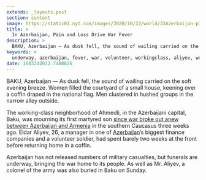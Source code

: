 ```yaml
--- 
extends: _layouts.post 
section: content 
image: https://static01.nyt.com/images/2020/10/22/world/22Azerbaijan-p1/merlin_178807044_300ade68-f410-49b0-8042-bc72ad2fd6a5-facebookJumbo.jpg 
title: > 
  In Azerbaijan, Pain and Loss Drive War Fever 
description: > 
  BAKU, Azerbaijan — As dusk fell, the sound of wailing carried on the soft evening breeze.Women filled the courtyard of a small house, keening over a coffin draped in the national flag.The working-class neighborhood of Ahmedli, in the Azerbaijani capital, Baku, was mourning its first martyred son since war broke out anew between Azerbaijan and Armenia in the southern Caucasus three weeks ago.Azerbaijan has not released numbers of military casualties, but funerals are underway, bringing the war home to its people.As well as Mr. Aliyev, a colonel of the army was also buried in Baku on Sunday. 
keywords: > 
  underway, azerbaijan, fever, war, volunteer, workingclass, aliyev, women, baku, wailing, loss, weeks, pain, drive 
date: 1603342032.7480826 
--- 
```

<div><p class="css-158dogj evys1bk0">BAKU, Azerbaijan &#8212; As dusk fell, the sound of wailing carried on the soft evening breeze. Women filled the courtyard of a small house, keening over a coffin draped in the national flag. Men clustered in hushed groups in the narrow alley outside.</p><p class="css-158dogj evys1bk0">The working-class neighborhood of Ahmedli, in the Azerbaijani capital, Baku, was mourning its first martyred son <a class="css-1g7m0tk" href="https://www.nytimes.com/2020/10/13/world/europe/armenia-azerbaijan-nagorno-karabakh.html" title="">since war broke out anew between Azerbaijan and Armenia</a> in the southern Caucasus three weeks ago. Eldar Aliyev, 26, a manager in one of <a class="css-1g7m0tk" href="https://www.nytimes.com/2020/10/21/world/europe/azerbaijan-armenia-nagorno-karabakh-refugees.html" title="">Azerbaijan</a>&#8217;s biggest finance companies and a volunteer soldier, had spent barely two weeks at the front before returning home in a coffin.</p><p class="css-158dogj evys1bk0">Azerbaijan has not released numbers of military casualties, but funerals are underway, bringing the war home to its people. As well as Mr. Aliyev, a colonel of the army was also buried in Baku on Sunday.</p></div>